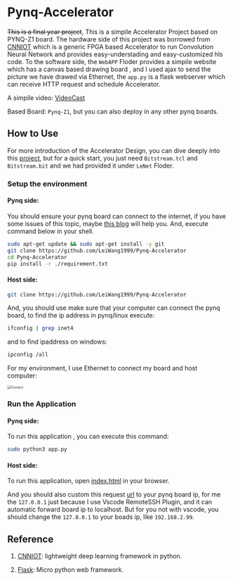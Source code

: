 # Pynq-Accelerator

~~This is a final year project~~, This is a simpile Accelerator Project based on PYNQ-Z1 board. The hardware side of this project was borrowed from [CNNIOT](https://github.com/mfarhadi/CNNIOT) which is a generic FPGA based Accelerator to run Convolution Neural Network and provides easy-understading and easy-customized hls code. To the software side, the `WebAPP` Floder provides a simpile website which has a canvas based drawing board , and I used ajax to send the picture we have drawed via Ethernet, the `app.py` is a flask webserver which can receive HTTP request and schedule Accelerator.

A simpile video: [VideoCast](https://leiblog.wang/static/2021-01-11/predict_7.mp4)

Based Board: `Pynq-Z1`, but you can also deploy in any other pynq boards.

## How to Use

For more introduction of the Accelerator Design, you can dive deeply into this [project](https://github.com/mfarhadi/CNNIOT), but for a quick start, you just need `Bitstream.tcl` and `Bitstream.bit` and we had provided it under `LeNet` Floder.

### Setup the environment

#### Pynq side:

You should ensure your pynq board can connect to the internet, if you have some issues of this topic, maybe [this blog](https://leiblog.wang/Embedding-board-internet-via-PC-Ethernet/) will help you. And, execute command below in your shell.

```bash
sudo apt-get update && sudo apt-get install -y git
git clone https://github.com/LeiWang1999/Pynq-Accelerator
cd Pynq-Accelerator
pip install -r ./requirement.txt
```

#### Host side:

```bash
git clone https://github.com/LeiWang1999/Pynq-Accelerator
```

And, you should use make sure that your computer can connect the pynq board, to find the ip address in pynq/linux execute:

```bash
ifconfig | grep inet4
```

and to find ipaddress on windows:

```bash
ipconfig /all
```

For my environment, I use Ethernet to connect my board and host computer:

<img src="http://leiblog.wang/static/image/2021/3/KobMkz.png" alt="Connect" style="zoom:50%;" />

### Run the Application

#### Pynq side:

To run this application , you can execute this command:

```bash
sudo python3 app.py
```

#### Host side:

To run this application, open [index.html](https://github.com/LeiWang1999/Pynq-Accelerator/blob/master/WebApp/index.html) in your browser.

And you should also custom this request [url](https://github.com/LeiWang1999/Pynq-Accelerator/blob/master/WebApp/index.js#L84) to your pynq board ip, for me the `127.0.0.1` just because I use Vscode RemoteSSH Plugin, and it can automatic forward board ip to localhost. But for you not with vscode, you should change the `127.0.0.1` to your boads ip, like `192.168.2.99`.

## Reference

1. [CNNIOT](https://github.com/mfarhadi/CNNIOT): lightweight deep learning framework in python.

2. [Flask](https://dormousehole.readthedocs.io/en/latest/): Micro python web framework.

